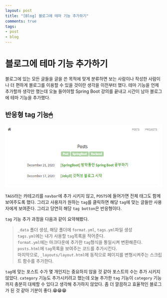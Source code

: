 ```yaml
---
layout: post
title: "[Blog] 블로그에 테마 기능 추가하기"
comments: true
tags:
- post
- blog
---
```

# <strong>블로그에 테마 기능 추가하기</strong>  
<p>
블로그에 있는 모든 글들을 글을 쓴 목적에 맞게 분류하면 보는 사람이나 작성한 사람이나 더 편하게 블로그를 이용할 수 있을 것이란 생각을 이전부터 했다. 테마 기능을 언제 추가할까 생각만 했는데 오늘 들어야할 Spring Boot 강의를 끝내고 시간이 남아 블로그에 테마 기능을 추가했다.
</p>

## <strong>반응형 tag 기능🖱</strong>
<img src="../images/theme.png" width="100%" height="200px">

`TAGS`라는 카테고리를 `navbar`에 추가 시키지 않고, `POSTS`에 들어가면 전체 태그도 함께 보여주도록 했다. 그리고 사용자가 원하는 `tag`를 클릭하면 해당 `tag`에 맞는 글들만 사용자에게 보여준다. 그리고 당연히 해당 `tag botton`은 반응형이다.

`tag` 기능 추가 과정을 다음과 같이 요약해봤다.
> `_data` 폴더 생성, 해당 폴더에 `format.yml`, `tags.yml`파일 생성    
> `tags.yml`에는 내가 사용할 `tag`목록을 적어준다.  
> `format.yml`에는 마크다운에 추가한 `tag`형식을 통일시켜 변환해준다.  
> `posts.html`에 `tag`목록을 보여주는 코드를 추가시킨다.  
> 마지막으로, `_layouts/layout.html`에 동적으로 페이지를 변형시켜주는 스크립트 함수를 추가한다.  

`tag`에 맞는 포스트 수가 몇 개인지는 중요하지 않을 것 같아 포스트의 수는 추가 시키지 않았다. `category` 기능도 추가시키려고 했는데 오늘 추가한 `tag` 기능이 `category` 기능까지 충분히 대체할 수 있다고 생각해 추가하지 않았다. 좀 더 깔끔하고 효율적인 블로그가 된 것 같아 기분이 좋다.😁😁😁